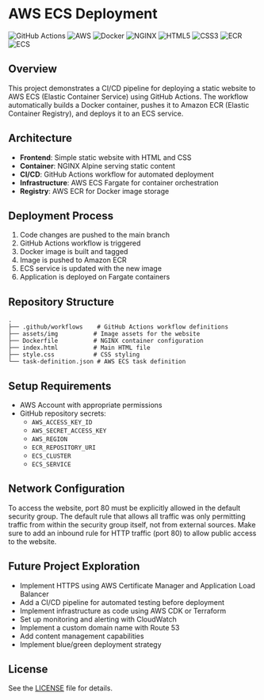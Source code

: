 # AWS ECS Deployment

![GitHub Actions](https://img.shields.io/badge/GitHub_Actions-2088FF?style=for-the-badge&logo=github-actions&logoColor=white)
![AWS](https://img.shields.io/badge/AWS-232F3E?style=for-the-badge&logo=amazon-aws&logoColor=white)
![Docker](https://img.shields.io/badge/Docker-2496ED?style=for-the-badge&logo=docker&logoColor=white)
![NGINX](https://img.shields.io/badge/NGINX-009639?style=for-the-badge&logo=nginx&logoColor=white)
![HTML5](https://img.shields.io/badge/HTML5-E34F26?style=for-the-badge&logo=html5&logoColor=white)
![CSS3](https://img.shields.io/badge/CSS3-1572B6?style=for-the-badge&logo=css3&logoColor=white)
![ECR](https://img.shields.io/badge/ECR-FF9900?style=for-the-badge&logo=amazon-aws&logoColor=white)
![ECS](https://img.shields.io/badge/ECS-FF9900?style=for-the-badge&logo=amazon-aws&logoColor=white)

## Overview

This project demonstrates a CI/CD pipeline for deploying a static website to AWS ECS (Elastic Container Service) using GitHub Actions. The workflow automatically builds a Docker container, pushes it to Amazon ECR (Elastic Container Registry), and deploys it to an ECS service.

## Architecture

- **Frontend**: Simple static website with HTML and CSS
- **Container**: NGINX Alpine serving static content
- **CI/CD**: GitHub Actions workflow for automated deployment
- **Infrastructure**: AWS ECS Fargate for container orchestration
- **Registry**: AWS ECR for Docker image storage

## Deployment Process

1. Code changes are pushed to the main branch
2. GitHub Actions workflow is triggered
3. Docker image is built and tagged
4. Image is pushed to Amazon ECR
5. ECS service is updated with the new image
6. Application is deployed on Fargate containers

## Repository Structure

```
.
├── .github/workflows    # GitHub Actions workflow definitions
├── assets/img          # Image assets for the website
├── Dockerfile          # NGINX container configuration
├── index.html          # Main HTML file
├── style.css           # CSS styling
└── task-definition.json # AWS ECS task definition
```

## Setup Requirements

- AWS Account with appropriate permissions
- GitHub repository secrets:
  - `AWS_ACCESS_KEY_ID`
  - `AWS_SECRET_ACCESS_KEY`
  - `AWS_REGION`
  - `ECR_REPOSITORY_URI`
  - `ECS_CLUSTER`
  - `ECS_SERVICE`

## Network Configuration

To access the website, port 80 must be explicitly allowed in the default security group. The default rule that allows all traffic was only permitting traffic from within the security group itself, not from external sources. Make sure to add an inbound rule for HTTP traffic (port 80) to allow public access to the website.

## Future Project Exploration

- Implement HTTPS using AWS Certificate Manager and Application Load Balancer
- Add a CI/CD pipeline for automated testing before deployment
- Implement infrastructure as code using AWS CDK or Terraform
- Set up monitoring and alerting with CloudWatch
- Implement a custom domain name with Route 53
- Add content management capabilities
- Implement blue/green deployment strategy

## License

See the [LICENSE](LICENSE) file for details.